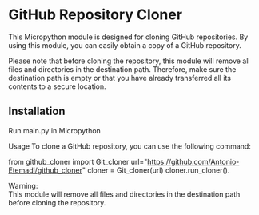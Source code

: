 # GitHub Repository Cloner

This Micropython module is designed for cloning GitHub repositories. By using this module, you can easily obtain a copy of a GitHub repository.

Please note that before cloning the repository, this module will remove all files and directories in the destination path. Therefore, make sure the destination path is empty or that you have already transferred all its contents to a secure location.

## Installation

Run main.py in Micropython 


Usage
To clone a GitHub repository, you can use the following command:


from github_cloner import Git_cloner
url="https://github.com/Antonio-Etemadi/github_cloner"
cloner = Git_cloner(url)
cloner.run_cloner().

Warning:          
This module will remove all files and directories in the destination path before cloning the repository.

